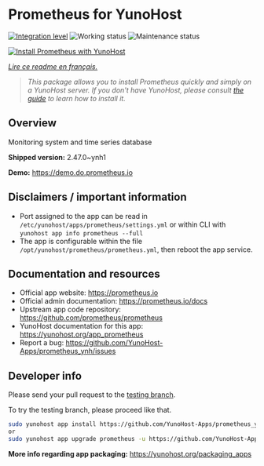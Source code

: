 <!--
N.B.: This README was automatically generated by https://github.com/YunoHost/apps/tree/master/tools/README-generator
It shall NOT be edited by hand.
-->

# Prometheus for YunoHost

[![Integration level](https://dash.yunohost.org/integration/prometheus.svg)](https://dash.yunohost.org/appci/app/prometheus) ![Working status](https://ci-apps.yunohost.org/ci/badges/prometheus.status.svg) ![Maintenance status](https://ci-apps.yunohost.org/ci/badges/prometheus.maintain.svg)

[![Install Prometheus with YunoHost](https://install-app.yunohost.org/install-with-yunohost.svg)](https://install-app.yunohost.org/?app=prometheus)

*[Lire ce readme en français.](./README_fr.md)*

> *This package allows you to install Prometheus quickly and simply on a YunoHost server.
If you don't have YunoHost, please consult [the guide](https://yunohost.org/#/install) to learn how to install it.*

## Overview

Monitoring system and time series database

**Shipped version:** 2.47.0~ynh1

**Demo:** https://demo.do.prometheus.io
## Disclaimers / important information

* Port assigned to the app can be read in `/etc/yunohost/apps/prometheus/settings.yml`
 or within CLI with `yunohost app info prometheus --full`
* The app is configurable within the file `/opt/yunohost/prometheus/prometheus.yml`, then reboot the app service.

## Documentation and resources

* Official app website: <https://prometheus.io>
* Official admin documentation: <https://prometheus.io/docs>
* Upstream app code repository: <https://github.com/prometheus/prometheus>
* YunoHost documentation for this app: <https://yunohost.org/app_prometheus>
* Report a bug: <https://github.com/YunoHost-Apps/prometheus_ynh/issues>

## Developer info

Please send your pull request to the [testing branch](https://github.com/YunoHost-Apps/prometheus_ynh/tree/testing).

To try the testing branch, please proceed like that.

``` bash
sudo yunohost app install https://github.com/YunoHost-Apps/prometheus_ynh/tree/testing --debug
or
sudo yunohost app upgrade prometheus -u https://github.com/YunoHost-Apps/prometheus_ynh/tree/testing --debug
```

**More info regarding app packaging:** <https://yunohost.org/packaging_apps>
